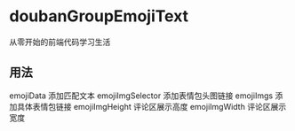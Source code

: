 # doubanGroupEmojiText
从零开始的前端代码学习生活



[关注豆瓣正组谢谢喵]: https://www.douban.com/group/728957/

[感谢大佬的帮助喵]: https://www.douban.com/people/243050994/

## 用法
emojiData           添加匹配文本
emojiImgSelector    添加表情包头图链接
emojiImgs           添加具体表情包链接
emojiImgHeight      评论区展示高度
emojiImgWidth       评论区展示宽度